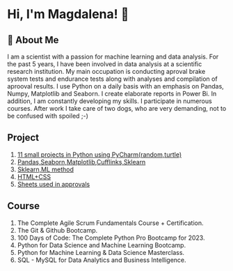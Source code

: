 # Hi, I'm Magdalena! 👋

## 🚀 About Me
<p>I am a scientist with a passion for machine learning and data analysis.
For the past 5 years, I have been involved in data analysis at a scientific research institution. My main occupation is conducting aproval brake system tests and endurance tests along with analyses and compilation of aprooval results. I use Python on a daily basis with an emphasis on Pandas, Numpy, Matplotlib and Seaborn. I create elaborate reports in Power Bi. In addition, I am constantly developing my skills. I participate in numerous courses. After work I take care of two dogs, who are very demanding, not to be confused with spoiled ;-) </p>

## Project 
<ol>
  <li><a href="https://github.com/ChojdiMag/python_project">11 small projects in Python using PyCharm(random,turtle)</a></li>
  <li><a href="https://github.com/ChojdiMag/pandas-seaborn-matplot-numpy">Pandas,Seaborn,Matplotlib,Cufflinks,Sklearn</a></li>
  <li><a href="https://github.com/ChojdiMag/machine-learning">Sklearn,ML method</a></li>
  <li><a href="https://github.com/ChojdiMag/html-css">HTML+CSS</a></li>
  <li><a href="https://github.com/ChojdiMag/approval-templates">Sheets used in approvals</a></li> 
</ol>


## Course
<ol>
  <li>The Complete Agile Scrum Fundamentals Course + Certification.</li>
  <li>The Git & Github Bootcamp.</li>
  <li>100 Days of Code: The Complete Python Pro Bootcamp for 2023.</li>
  <li>Python for Data Science and Machine Learning Bootcamp.</li>
  <li>Python for Machine Learning & Data Science Masterclass.</li>
  <li>SQL - MySQL for Data Analytics and Business Intelligence.</li>
</ol>




<!--
**ChojdiMag/ChojdiMag** is a ✨ _special_ ✨ repository because its `README.md` (this file) appears on your GitHub profile.

Here are some ideas to get you started:

- 🔭 I’m currently working on ...
- 🌱 I’m currently learning ...
- 👯 I’m looking to collaborate on ...
- 🤔 I’m looking for help with ...
- 💬 Ask me about ...
- 📫 How to reach me: ...
- 😄 Pronouns: ...
- ⚡ Fun fact: ...
-->
